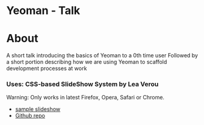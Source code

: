 # Yeoman - Talk

# About
A short talk introducing the basics of Yeoman to a 0th time user
Followed by a short portion describing how we are using Yeoman to scaffold development processes at work

### Uses: CSS-based SlideShow System by Lea Verou
Warning: Only works in latest Firefox, Opera, Safari or Chrome.
- [sample slideshow](http://lea.verou.me/csss/sample-slideshow.html) 
- [Github repo](https://github.com/LeaVerou/CSSS)